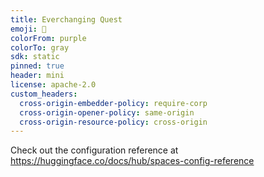 ```yaml
---
title: Everchanging Quest
emoji: 👾
colorFrom: purple
colorTo: gray
sdk: static
pinned: true
header: mini
license: apache-2.0
custom_headers:
  cross-origin-embedder-policy: require-corp
  cross-origin-opener-policy: same-origin
  cross-origin-resource-policy: cross-origin
---
```


Check out the configuration reference at https://huggingface.co/docs/hub/spaces-config-reference